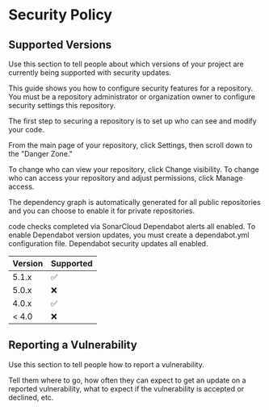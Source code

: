 # Security Policy

## Supported Versions

Use this section to tell people about which versions of your project are
currently being supported with security updates.



This guide shows you how to configure security features for a repository.
You must be a repository administrator or organization owner to configure security settings this repository.

The first step to securing a repository is to set up who can see and modify your code.

From the main page of your repository, click Settings, then scroll down to the "Danger Zone."

To change who can view your repository, click Change visibility. 
To change who can access your repository and adjust permissions, click Manage access. 

The dependency graph is automatically generated for all public repositories and you can choose to enable it for private repositories.


code checks completed via SonarCloud
Dependabot alerts all enabled.
To enable Dependabot version updates, you must create a dependabot.yml configuration file.
Dependabot security updates all enabled.


| Version | Supported          |
| ------- | ------------------ |
| 5.1.x   | :white_check_mark: |
| 5.0.x   | :x:                |
| 4.0.x   | :white_check_mark: |
| < 4.0   | :x:                |

## Reporting a Vulnerability

Use this section to tell people how to report a vulnerability.

Tell them where to go, how often they can expect to get an update on a
reported vulnerability, what to expect if the vulnerability is accepted or
declined, etc.



